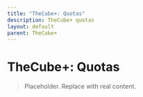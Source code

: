 ```yaml
---
title: "TheCube+: Quotas"
description: TheCube+ quotas
layout: default
parent: TheCube+
---
```

# TheCube+: Quotas

> Placeholder. Replace with real content.
